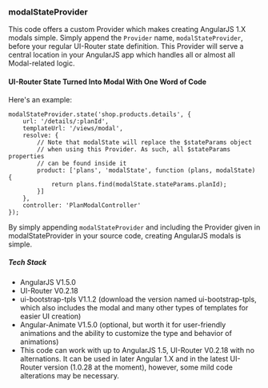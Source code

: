 ### modalStateProvider

This code offers a custom Provider which makes creating AngularJS 1.X modals simple. Simply append the `Provider` name, `modalStateProvider`, before your regular UI-Router state definition. This Provider will serve a central location in your AngularJS app which handles all or almost all Modal-related logic.

#### UI-Router State Turned Into Modal With One Word of Code

Here's an example:

```
modalStateProvider.state('shop.products.details', {
	url: '/details/:planId',
	templateUrl: '/views/modal',
	resolve: {
		// Note that modalState will replace the $stateParams object
		// when using this Provider. As such, all $stateParams properties
		// can be found inside it
		product: ['plans', 'modalState', function (plans, modalState) {
			return plans.find(modalState.stateParams.planId);
		}]
	},
	controller: 'PlanModalController'
});
```

By simply appending `modalStateProvider` and including the Provider given in modalStateProvider in your source code, creating AngularJS modals is simple.

##### Tech Stack

- AngularJS V1.5.0
- UI-Router V0.2.18
- ui-bootstrap-tpls V1.1.2 (download the version named ui-bootstrap-tpls, which also includes the modal and many other types of templates for easier UI creation)
- Angular-Animate V1.5.0 (optional, but worth it for user-friendly animations and the ability to customize the type and behavior of animations)
- This code can work with up to AngularJS 1.5, UI-Router V0.2.18 with no alternations. It can be used in later Angular 1.X and in the latest UI-Router version (1.0.28 at the moment), however, some mild code alterations may be necessary.

